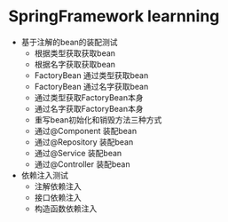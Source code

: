 # SpringFramework learnning
* 基于注解的bean的装配测试
    * 根据类型获取获取bean
    * 根据名字获取获取bean
    * FactoryBean 通过类型获取bean
    * FactoryBean 通过名字获取bean
    * 通过类型获取FactoryBean本身
    * 通过名字获取FactoryBean本身
    * 重写bean初始化和销毁方法三种方式
    * 通过@Component 装配bean
    * 通过@Repository 装配bean
    * 通过@Service 装配bean
    * 通过@Controller 装配bean
* 依赖注入测试
    * 注解依赖注入
    * 接口依赖注入
    * 构造函数依赖注入